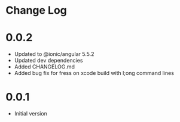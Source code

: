 # Change Log

# 0.0.2
* Updated to @ionic/angular 5.5.2
* Updated dev dependencies
* Added CHANGELOG.md
* Added bug fix for fress on xcode build with l;ong command lines

# 0.0.1
* Initial version
